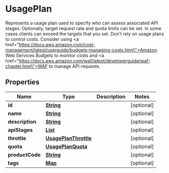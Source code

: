 

# UsagePlan

Represents a usage plan used to specify who can assess associated API stages. Optionally, target request rate and quota limits can be set. In some cases clients can exceed the targets that you set. Don’t rely on usage plans to control costs. Consider using <a href=\"https://docs.aws.amazon.com/cost-management/latest/userguide/budgets-managing-costs.html\">Amazon Web Services Budgets</a> to monitor costs and <a href=\"https://docs.aws.amazon.com/waf/latest/developerguide/waf-chapter.html\">WAF</a> to manage API requests.

## Properties

| Name | Type | Description | Notes |
|------------ | ------------- | ------------- | -------------|
|**id** | [**String**](String.md) |  |  [optional] |
|**name** | [**String**](String.md) |  |  [optional] |
|**description** | [**String**](String.md) |  |  [optional] |
|**apiStages** | [**List**](List.md) |  |  [optional] |
|**throttle** | [**UsagePlanThrottle**](UsagePlanThrottle.md) |  |  [optional] |
|**quota** | [**UsagePlanQuota**](UsagePlanQuota.md) |  |  [optional] |
|**productCode** | [**String**](String.md) |  |  [optional] |
|**tags** | [**Map**](Map.md) |  |  [optional] |



